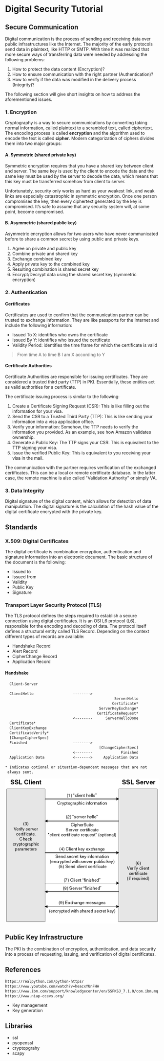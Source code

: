 # Digital Security Tutorial

## Secure Communication
Digital communication is the process of sending and receiving data
over public infrastructures like the Internet. The majority of the early
protocols send data in plaintext, like HTTP or SMTP. With time it was
realized that more secure ways of transferring data were needed by addressing
the following problems:

1. How to protect the data content (Encryption)?
2. How to ensure communication with the right partner (Authentication)?
3. How to verify if the data was modified in the delivery process (Integrity)?

The following section will give short insights on how to address the
aforementioned issues.

### 1. Encryption

Cryptography is a way to secure communications by converting taking normal
information, called plaintext to a scrambled text, called ciphertext. The encoding process is called **encryption** and the algorithm used to encode the text is called **cipher**. Modern categorization of ciphers divides them
into two major groups:


#### A. Symmetric (shared private key)
Symmetric encryption requires that you have a shared key between client and
server. The same key is used by the client to encode the data and the same
key must be used by the server to decode the data, which means that this key
must be transferred somehow from client to server.

Unfortunately, security only works as hard as your weakest link, and weak
links are especially catastrophic in symmetric encryption. Once one person
compromises the key, then every ciphertext generated by the key is
compromised. It’s safe to assume that any security system will, at some
point, become compromised.


#### B. Asymmetric (shared public key)
Asymmetric encryption allows for two users who have never communicated
before to share a common secret by using public and private keys.

1. Agree on private and public key
2. Combine private and shared key
3. Exchange combined key
4. Apply private key to the combined key
5. Resulting combination is shared secret key
6. Encrypt/Decrypt data using the shared secret key (symmetric encryption)


### 2. Authentication

#### Certificates
Certificates are used to confirm that the communication partner can be trusted
to exchange information. They are like passports for the Internet and include
the following information:

* Issued To X: identifies who owns the certificate
* Issued By Y: identifies who issued the certificate
* Validity Period: identifies the time frame for which the certificate is valid

> From time A to time B I am X according to Y

#### Certificate Authorities
Certificate Authorities are responsible for issuing certificates. They are
considered a trusted third party (TTP) in PKI. Essentially, these entities
act as valid authorities for a certificate.

The certificate issuing process is similar to the following:

1. Create a Certificate Signing Request (CSR): This is like filling out the
information for your visa.
2. Send the CSR to a Trusted Third Party (TTP): This is like sending your
information into a visa application office.
3. Verify your information: Somehow, the TTP needs to verify the information
you provided. As an example, see how Amazon validates ownership.
4. Generate a Public Key: The TTP signs your CSR. This is equivalent to the
TTP signing your visa.
5. Issue the verified Public Key: This is equivalent to you receiving your
visa in the mail.

The communication with the partner requires verification of the exchanged
certificates. This can be a local or remote certificate database. In the latter case, the remote machine is also called "Validation Authority" or
simply VA.

### 3. Data Integrity
Digital signature of the digital content, which allows for detection of data
manipulation. The digital signature is the calculation of the hash value
of the digital certificate encrypted with the private key.

## Standards 
### X.509: Digital Certificates
The digital certificate is combination encryption, authentication and
signature information into an electronic document. The basic structure
of the document is the following:

* Issued to
* Issued from
* Validity
* Public Key
* Signature

### Transport Layer Security Protocol (TLS)
The TLS protocol defines the steps required to establish a secure connection
using digital certificates. It is an OSI L6 protocol (L6), responsible for
the encoding and decoding of data. The protocol itself defines a structural
entity called TLS Record. Depending on the context different types of records
are available:

* Handshake Record
* Alert Record
* CipherChange Record
* Application Record

#### Handshake


      Client-Server

      ClientHello                  -------->
                                                      ServerHello
                                                     Certificate*
                                               ServerKeyExchange*
                                              CertificateRequest*
                                   <--------      ServerHelloDone
      Certificate*
      ClientKeyExchange
      CertificateVerify*
      [ChangeCipherSpec]
      Finished                     -------->
                                               [ChangeCipherSpec]
                                   <--------             Finished
      Application Data             <------->     Application Data
             
    * Indicates optional or situation-dependent messages that are not
     always sent.

![TLS Handshake](assets/images/tls_handshake.gif "Logo Title Text 1")



## Public Key Infrastructure 

The PKI is the combination of encryption, authentication, and data security 
into a process of requesting, issuing, and verification of digital certificates.

## References

    https://realpython.com/python-https/
    https://www.youtube.com/watch?v=heacxYUnFHA
    https://www.ibm.com/support/knowledgecenter/en/SSFKSJ_7.1.0/com.ibm.mq.doc/sy10230_.htm
    https://www.niap-ccevs.org/
    
* Key management
* Key generation

## Libraries
* ssl
* pyopenssl
* cryptopgrahy
* scapy
